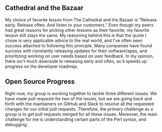 ## Cathedral and the Bazaar

My choice of favorite lesson from The Cathedral and the Bazaar is "Release early. Release often. And listen to your customers." Even though my peers had great reasons for picking other lessons as their favorite, my favorite lesson still stays the same. My reasoning behind this is that the quote I chose is very applicable advice to the real world, and I've often seen success attached to following this principle. Many companies have found success with constantly releasing updates for their software/apps, and prioritizing working on user needs based on user feedback. In my opinion, there isn't much downside to releasing early and often, as it speeds up progress on the developer roadmap. 

<!--more-->

## Open Source Progress

Right now, my group is working together to tackle three different issues. We have made pull requests for two of the issues, but we are going back and forth with the maintainers on GitHub and Slack to resolve all the requested changes for our initial pull requests. Therefore, the primary challenge as a group is to get pull requests merged for all these issues. Moreover, the main challenge for me is understanding certain parts of the Perl syntax, and debugging. 
